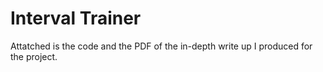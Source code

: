 # Interval Trainer #

Attatched is the code and the PDF of the in-depth write up I produced for the project.
